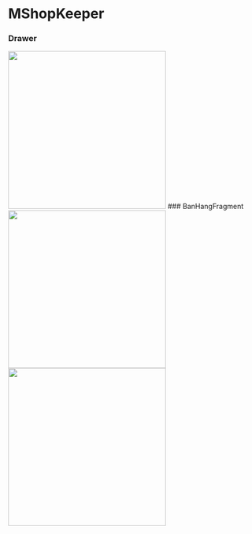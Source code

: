 # MShopKeeper
### Drawer
<img src="https://user-images.githubusercontent.com/58598679/155946545-d8fdea7e-8f8f-4992-92ec-af6c0006725f.png" width="320"/>
### BanHangFragment
<img src="https://user-images.githubusercontent.com/58598679/155947296-58d00fd9-4cbf-4c8c-8d18-5a94965302fc.png" width="320"/> <img src="https://user-images.githubusercontent.com/58598679/155947266-641ed6cb-d868-4853-adf1-6e02d71fc2d3.png" width="320"/>
